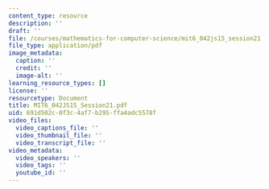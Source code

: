 ```yaml
---
content_type: resource
description: ''
draft: ''
file: /courses/mathematics-for-computer-science/mit6_042js15_session21.pdf
file_type: application/pdf
image_metadata:
  caption: ''
  credit: ''
  image-alt: ''
learning_resource_types: []
license: ''
resourcetype: Document
title: MIT6_042JS15_Session21.pdf
uid: 691d502c-0f3c-4af7-b295-ffa4adc5578f
video_files:
  video_captions_file: ''
  video_thumbnail_file: ''
  video_transcript_file: ''
video_metadata:
  video_speakers: ''
  video_tags: ''
  youtube_id: ''
---
```

